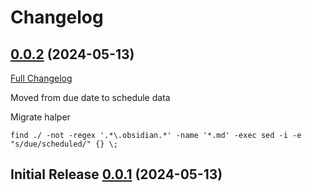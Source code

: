 # Changelog

## [0.0.2](https://github.com/Nikolo/obsidian-setting-pack/releases/tag/v0.0.2) (2024-05-13)

[Full Changelog](https://github.com/Nikolo/obsidian-setting-pack/compare/v0.0.1...v0.0.2)

Moved from due date to schedule data

Migrate halper

```
find ./ -not -regex '.*\.obsidian.*' -name '*.md' -exec sed -i -e "s/due/scheduled/" {} \;
```

## Initial Release [0.0.1](https://github.com/Nikolo/obsidian-setting-pack/releases/tag/v0.0.1) (2024-05-13)